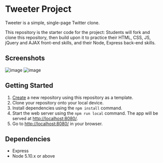 # Tweeter Project

Tweeter is a simple, single-page Twitter clone.

This repository is the starter code for the project: Students will fork and clone this repository, then build upon it to practice their HTML, CSS, JS, jQuery and AJAX front-end skills, and their Node, Express back-end skills.

## Screenshots
![image](https://github.com/idil-m/MyTweeter/assets/96976157/d74a3a0a-1d18-4db5-aa30-a3a0531ed91b)
![image](https://github.com/idil-m/MyTweeter/assets/96976157/fab7413f-54ad-4d38-adc5-f3da7d712c6b)



## Getting Started

1. [Create](https://docs.github.com/en/repositories/creating-and-managing-repositories/creating-a-repository-from-a-template) a new repository using this repository as a template.
2. Clone your repository onto your local device.
3. Install dependencies using the `npm install` command.
3. Start the web server using the `npm run local` command. The app will be served at <http://localhost:8080/>.
4. Go to <http://localhost:8080/> in your browser.

## Dependencies

- Express
- Node 5.10.x or above
